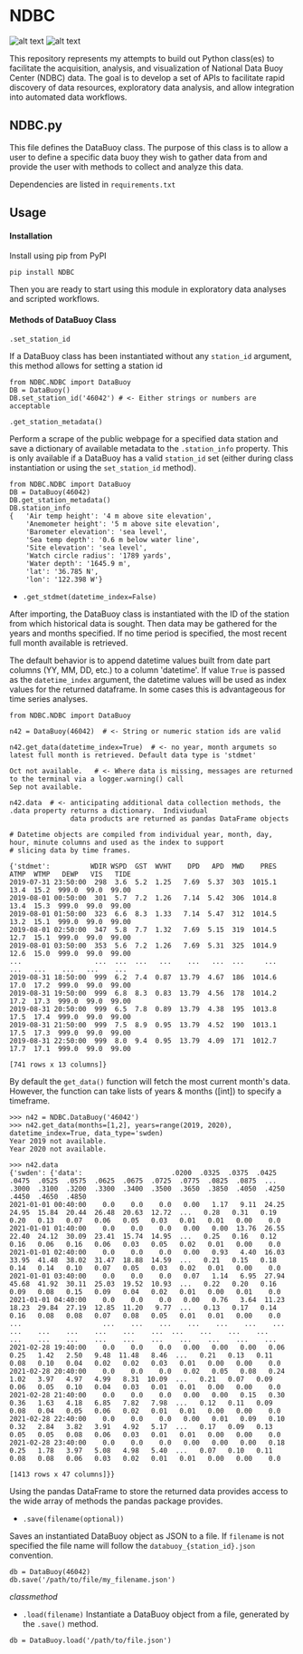 # NDBC

![alt text](http://www.ndbc.noaa.gov/images/nws/noaaleft.jpg "NOAA") ![alt text](http://www.ndbc.noaa.gov/images/nws/ndbc_title.jpg "NDBC")

This repository represents my attempts to build out Python class(es)
to facilitate the acquisition, analysis, and visualization of National
Data Buoy Center (NDBC) data. The goal is to develop a set of APIs to
facilitate rapid discovery of data resources, exploratory data analysis,
and allow integration into automated data workflows.

## NDBC.py

This file defines the DataBuoy class. The purpose of this class is to
allow a user to define a specific data buoy they wish to gather data
from and provide the user with methods to collect and analyze this data.

Dependencies are listed in `requirements.txt`

## Usage

#### Installation

Install using pip from PyPI

```
pip install NDBC
```

Then you are ready to start using this module in exploratory data analyses and scripted workflows.

#### Methods of DataBuoy Class

`.set_station_id`

If a DataBuoy class has been instantiated without any `station_id` argument, this method allows for setting a station id

```
from NDBC.NDBC import DataBuoy
DB = DataBuoy()
DB.set_station_id('46042') # <- Either strings or numbers are acceptable
```

`.get_station_metadata()`

Perform a scrape of the public webpage for a specified data station and save a dictionary of available metadata to the `.station_info` property. This is only available if a DataBuoy has a valid `station_id` set (either during class instantiation or using
the `set_station_id` method).

```
from NDBC.NDBC import DataBuoy
DB = DataBuoy(46042)
DB.get_station_metadata()
DB.station_info
{   'Air temp height': '4 m above site elevation',
    'Anemometer height': '5 m above site elevation',
    'Barometer elevation': 'sea level',
    'Sea temp depth': '0.6 m below water line',
    'Site elevation': 'sea level',
    'Watch circle radius': '1789 yards',
    'Water depth': '1645.9 m',
    'lat': '36.785 N',
    'lon': '122.398 W'}
```

- `.get_stdmet(datetime_index=False)`

After importing, the DataBuoy class is instantiated with the ID of the
station from which historical data is sought. Then data may be gathered for
the years and months specified. If no time period is specified, the most recent
full month available is retrieved.

The default behavior is to append datetime values built from date part columns (YY, MM, DD, etc.) to a column 'datetime'. If value `True` is passed as the `datetime_index` argument, the datetime values will be used as index values for the returned dataframe. In some cases this is advantageous for time series analyses.

```
from NDBC.NDBC import DataBuoy

n42 = DataBuoy(46042)  # <- String or numeric station ids are valid

n42.get_data(datetime_index=True)  # <- no year, month argumets so latest full month is retrieved. Default data type is 'stdmet'

Oct not available.   # <- Where data is missing, messages are returned to the terminal via a logger.warning() call
Sep not available.

n42.data  # <- anticipating additional data collection methods, the .data property returns a dictionary.  Indiviudual
               data products are returned as pandas DataFrame objects

# Datetime objects are compiled from individual year, month, day, hour, minute columns and used as the index to support
# slicing data by time frames.

{'stdmet':          WDIR WSPD  GST  WVHT    DPD   APD  MWD    PRES  ATMP  WTMP   DEWP   VIS   TIDE
2019-07-31 23:50:00  298  3.6  5.2  1.25   7.69  5.37  303  1015.1  13.4  15.2  999.0  99.0  99.00
2019-08-01 00:50:00  301  5.7  7.2  1.26   7.14  5.42  306  1014.8  13.4  15.3  999.0  99.0  99.00
2019-08-01 01:50:00  323  6.6  8.3  1.33   7.14  5.47  312  1014.5  13.2  15.1  999.0  99.0  99.00
2019-08-01 02:50:00  347  5.8  7.7  1.32   7.69  5.15  319  1014.5  12.7  15.1  999.0  99.0  99.00
2019-08-01 03:50:00  353  5.6  7.2  1.26   7.69  5.31  325  1014.9  12.6  15.0  999.0  99.0  99.00
...                  ...  ...  ...   ...    ...   ...  ...     ...   ...   ...    ...   ...    ...
2019-08-31 18:50:00  999  6.2  7.4  0.87  13.79  4.67  186  1014.6  17.0  17.2  999.0  99.0  99.00
2019-08-31 19:50:00  999  6.8  8.3  0.83  13.79  4.56  178  1014.2  17.2  17.3  999.0  99.0  99.00
2019-08-31 20:50:00  999  6.5  7.8  0.89  13.79  4.38  195  1013.8  17.5  17.4  999.0  99.0  99.00
2019-08-31 21:50:00  999  7.5  8.9  0.95  13.79  4.52  190  1013.1  17.5  17.3  999.0  99.0  99.00
2019-08-31 22:50:00  999  8.0  9.4  0.95  13.79  4.09  171  1012.7  17.7  17.1  999.0  99.0  99.00

[741 rows x 13 columns]}
```

By default the `get_data()` function will fetch the most current month's data. However, the function can take lists of years & months ([int]) to specify a timeframe.

```
>>> n42 = NDBC.DataBuoy('46042')
>>> n42.get_data(months=[1,2], years=range(2019, 2020), datetime_index=True, data_type='swden)
Year 2019 not available.
Year 2020 not available.
 
>>> n42.data
{'swden': {'data':                      .0200  .0325  .0375  .0425  .0475  .0525  .0575  .0625  .0675  .0725  .0775  .0825  .0875  ...  .3000  .3100  .3200  .3300  .3400  .3500  .3650  .3850  .4050  .4250  .4450  .4650  .4850
2021-01-01 00:40:00    0.0    0.0    0.0   0.00   1.17   9.11  24.25  24.95  15.84  20.44  26.48  20.63  12.72  ...   0.28   0.31   0.19   0.20   0.13   0.07   0.06   0.05   0.03   0.01   0.01   0.00    0.0
2021-01-01 01:40:00    0.0    0.0    0.0   0.00   0.00  13.76  26.55  22.40  24.12  30.09  23.41  15.74  14.95  ...   0.25   0.16   0.12   0.16   0.06   0.16   0.06   0.03   0.05   0.02   0.01   0.00    0.0
2021-01-01 02:40:00    0.0    0.0    0.0   0.00   0.93   4.40  16.03  33.95  41.48  38.02  31.47  18.88  14.59  ...   0.21   0.15   0.18   0.14   0.14   0.10   0.07   0.05   0.03   0.02   0.01   0.00    0.0
2021-01-01 03:40:00    0.0    0.0    0.0   0.07   1.14   6.95  27.94  45.68  41.92  30.11  25.03  19.52  10.93  ...   0.22   0.20   0.16   0.09   0.08   0.15   0.09   0.04   0.02   0.01   0.00   0.01    0.0
2021-01-01 04:40:00    0.0    0.0    0.0   0.00   0.76   3.64  11.23  18.23  29.84  27.19  12.85  11.20   9.77  ...   0.13   0.17   0.14   0.16   0.08   0.08   0.07   0.08   0.05   0.01   0.01   0.00    0.0
...                    ...    ...    ...    ...    ...    ...    ...    ...    ...    ...    ...    ...    ...  ...    ...    ...    ...    ...    ...    ...    ...    ...    ...    ...    ...    ...    ...
2021-02-28 19:40:00    0.0    0.0    0.0   0.00   0.00   0.00   0.06   0.25   1.42   2.50   9.48  11.48   8.46  ...   0.21   0.13   0.11   0.08   0.10   0.04   0.02   0.02   0.03   0.01   0.00   0.00    0.0
2021-02-28 20:40:00    0.0    0.0    0.0   0.02   0.05   0.08   0.24   1.02   3.97   4.97   4.99   8.31  10.09  ...   0.21   0.07   0.09   0.06   0.05   0.10   0.04   0.03   0.01   0.01   0.00   0.00    0.0
2021-02-28 21:40:00    0.0    0.0    0.0   0.00   0.00   0.15   0.30   0.36   1.63   4.18   6.85   7.82   7.98  ...   0.12   0.11   0.09   0.08   0.04   0.05   0.06   0.02   0.01   0.01   0.00   0.00    0.0
2021-02-28 22:40:00    0.0    0.0    0.0   0.00   0.01   0.09   0.10   0.32   2.84   3.82   3.91   4.92   5.17  ...   0.17   0.09   0.13   0.05   0.05   0.08   0.06   0.03   0.01   0.01   0.00   0.00    0.0
2021-02-28 23:40:00    0.0    0.0    0.0   0.00   0.00   0.00   0.18   0.25   1.78   3.97   5.08   4.98   5.40  ...   0.07   0.10   0.11   0.08   0.08   0.06   0.03   0.02   0.01   0.01   0.00   0.00    0.0

[1413 rows x 47 columns]}}

```

Using the pandas DataFrame to store the returned data provides access to the wide array of methods the pandas package
provides.

- `.save(filename(optional))`

Saves an instantiated DataBuoy object as JSON to a file. If `filename` is not specified the file name will follow the
`databuoy_{station_id}.json` convention.

```
db = DataBuoy(46042)
db.save('/path/to/file/my_filename.json')
```

_classmethod_

- `.load(filename)`
  Instantiate a DataBuoy object from a file, generated by the `.save()` method.

```
db = DataBuoy.load('/path/to/file.json')
```
